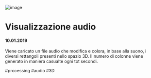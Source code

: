 ![image](https://github.com/KeremTurkyilmaz/TypeMismatchSketches/blob/master/Visualizzazione%20musicale/image/VisualizzazioneAudio.png)

# Visualizzazione audio

#### 10.01.2019

Viene caricato un file audio che modifica e colora, in base alla suono, i diversi rettangoli presenti nello spazio 3D. Il numero di colonne viene generato in maniera casualte ogni tot secondi.

\#processing \#audio \#3D 
